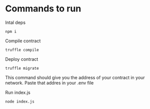 # Commands to run

Intal deps
````
npm i
````

Compile contract
````
truffle compile
````

Deploy contract
````
truffle migrate
````
This command should give you the address of your contract in your network. Paste that addres in your .env file

Run index.js
````
node index.js
````